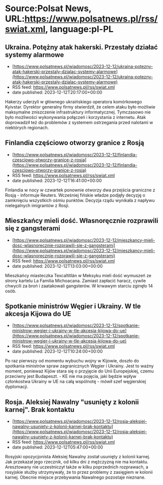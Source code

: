 # Source:Polsat News, URL:https://www.polsatnews.pl/rss/swiat.xml, language:pl-PL

## Ukraina. Potężny atak hakerski. Przestały działać systemy alarmowe
 - [https://www.polsatnews.pl/wiadomosc/2023-12-12/ukraina-potezny-atak-hakerski-przestaly-dzialac-systemy-alarmowe](https://www.polsatnews.pl/wiadomosc/2023-12-12/ukraina-potezny-atak-hakerski-przestaly-dzialac-systemy-alarmowe)
 - RSS feed: https://www.polsatnews.pl/rss/swiat.xml
 - date published: 2023-12-12T20:17:00+00:00

Hakerzy uderzyli w głównego ukraińskiego operatora komórkowego Kyivstar. Dyrektor generalny firmy stwierdził, że celem ataku było możliwie maksymalne zniszczenie infrastruktury informatycznej. Tymczasowo nie było możliwości wykonywania połączeń i korzystania z internetu. Atak doprowadził też do problemów z systemem ostrzegania przed nalotami w niektórych regionach.

## Finlandia częściowo otworzy granice z Rosją
 - [https://www.polsatnews.pl/wiadomosc/2023-12-12/finlandia-czesciowo-otworzy-granice-z-rosja](https://www.polsatnews.pl/wiadomosc/2023-12-12/finlandia-czesciowo-otworzy-granice-z-rosja)
 - RSS feed: https://www.polsatnews.pl/rss/swiat.xml
 - date published: 2023-12-12T16:41:00+00:00

Finlandia w nocy w czwartek ponownie otworzy dwa przejścia graniczne z Rosją - informuje Reuters. Wcześniej fińskie władze podjęły decyzję o zamknięciu wszystkich ośmiu punktów. Decyzja rządu wynikała z napływu nielegalnych imigrantów z Rosji.

## Mieszkańcy mieli dość. Własnoręcznie rozprawili się z gangsterami
 - [https://www.polsatnews.pl/wiadomosc/2023-12-12/mieszkancy-mieli-dosc-wlasnorecznie-rozprawili-sie-z-gangsterami](https://www.polsatnews.pl/wiadomosc/2023-12-12/mieszkancy-mieli-dosc-wlasnorecznie-rozprawili-sie-z-gangsterami)
 - RSS feed: https://www.polsatnews.pl/rss/swiat.xml
 - date published: 2023-12-12T13:03:00+00:00

Mieszkańcy miasteczka Texcaltitlán w Meksyku mieli dość wymuszeń ze strony kartelu La Familia Michoacana. Zamiast zapłacić haracz, cywile chwycili za broń i zaatakowali gangsterów. W krwawym starciu zginęło 14 osób.

## Spotkanie ministrów Węgier i Ukrainy. W tle akcesja Kijowa do UE
 - [https://www.polsatnews.pl/wiadomosc/2023-12-12/spotkanie-ministrow-wegier-i-ukrainy-w-tle-akcesja-kijowa-do-ue](https://www.polsatnews.pl/wiadomosc/2023-12-12/spotkanie-ministrow-wegier-i-ukrainy-w-tle-akcesja-kijowa-do-ue)
 - RSS feed: https://www.polsatnews.pl/rss/swiat.xml
 - date published: 2023-12-12T10:24:00+00:00

Po raz pierwszy od momentu wybuchu wojny w Kijowie, doszło do spotkania ministrów spraw zagranicznych Węgier i Ukrainy. Jest to ważny moment, ponieważ Kijów stara się o przyjęcie do Unii Europejskiej, czemu przeciwny jest Budapeszt. - KE nie ma pojęcia, jaki będzie wpływ członkostwa Ukrainy w UE na całą wspólnotę - mówił szef węgierskiej dyplomacji.

## Rosja. Aleksiej Nawalny "usunięty z kolonii karnej". Brak kontaktu
 - [https://www.polsatnews.pl/wiadomosc/2023-12-12/rosja-aleksiej-nawalny-usuniety-z-kolonii-karnej-brak-kontaktu](https://www.polsatnews.pl/wiadomosc/2023-12-12/rosja-aleksiej-nawalny-usuniety-z-kolonii-karnej-brak-kontaktu)
 - RSS feed: https://www.polsatnews.pl/rss/swiat.xml
 - date published: 2023-12-12T05:47:00+00:00

Rosyjski opozycjonista Aleksiej Nawalny został usunięty z kolonii karnej. Jak przekazał jego rzecznik, od kilku dni z mężczyzną nie ma kontaktu. Aresztowany nie uczestniczył także w kilku poprzednich rozprawach, a rosyjskie służby utrzymywały, że to przez problemy z zasięgiem w kolonii karnej. Obecnie miejsce przebywania Nawalnego pozostaje nieznane.


